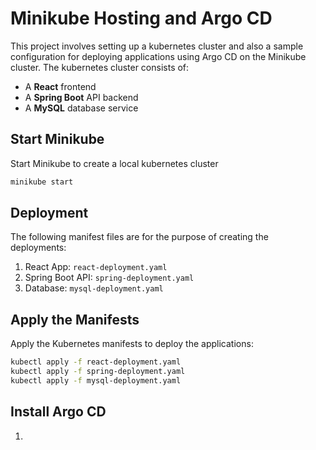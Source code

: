 # Minikube Hosting and Argo CD

This project involves setting up a kubernetes cluster and also a sample configuration for deploying applications using Argo CD on the Minikube cluster. The kubernetes cluster consists of:

- A **React** frontend
- A **Spring Boot** API backend
- A **MySQL** database service

## Start Minikube
Start Minikube to create a local kubernetes cluster
```bash
minikube start
```

## Deployment
The following manifest files are for the purpose of creating the deployments:
1. React App: `react-deployment.yaml`
2. Spring Boot API: `spring-deployment.yaml`
3. Database: `mysql-deployment.yaml`

## Apply the Manifests
Apply the Kubernetes manifests to deploy the applications:
```bash
kubectl apply -f react-deployment.yaml
kubectl apply -f spring-deployment.yaml
kubectl apply -f mysql-deployment.yaml
```

## Install Argo CD
1. 






